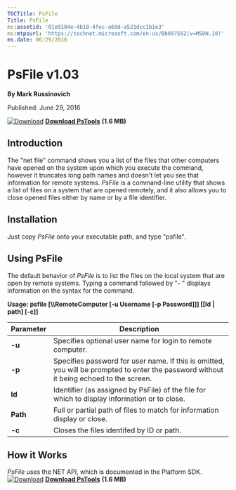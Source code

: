 ```yaml
--- 
TOCTitle: PsFile
Title: PsFile
ms:assetid: '01e9104e-4b10-4fec-a69d-a521dcc1b1e3'
ms:mtpsurl: 'https://technet.microsoft.com/en-us/Bb897552(v=MSDN.10)'
ms.date: 06/29/2016
---
```


PsFile v1.03
============

**By Mark Russinovich**

Published: June 29, 2016

[![Download](/media/landing/sysinternals/download_sm.png)](https://download.sysinternals.com/files/PSTools.zip) [**Download PsTools**](https://download.sysinternals.com/files/PSTools.zip) **(1.6 MB)**


## Introduction

The "net file" command shows you a list of the files that other
computers have opened on the system upon which you execute the command,
however it truncates long path names and doesn't let you see that
information for remote systems. *PsFile* is a command-line utility that
shows a list of files on a system that are opened remotely, and it also
allows you to close opened files either by name or by a file
identifier.  

## Installation

Just copy *PsFile* onto your executable path, and type "psfile".  

## Using PsFile

The default behavior of *PsFile* is to list the files on the local
system that are open by remote systems. Typing a command followed by "-
" displays information on the syntax for the command.

**Usage: psfile \[\\\\RemoteComputer \[-u Username \[-p Password\]\]\]
\[\[Id | path\] \[-c\]\]**

|Parameter  |Description  |
|---------|---------|
|  **-u** |    Specifies optional user name for login to remote computer.|
|  **-p** |    Specifies password for user name. If this is omitted, you will be prompted to enter the password without it being echoed to the screen.|
|  **Id** |    Identifier (as assigned by PsFile) of the file for which to display information or to close.|
|  **Path** |  Full or partial path of files to match for information display or close.|
|  **-c**  |   Closes the files identifed by ID or path.|

## How it Works

*PsFile* uses the NET API, which is documented in the Platform SDK.
 
[![Download](/media/landing/sysinternals/download_sm.png)](https://download.sysinternals.com/files/PSTools.zip) [**Download PsTools**](https://download.sysinternals.com/files/PSTools.zip) **(1.6 MB)**